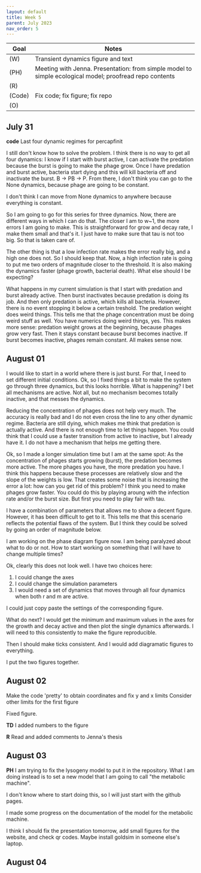 ```yaml
---
layout: default
title: Week 5
parent: July 2023
nav_order: 5
---
```


| Goal | Notes |                                                     
| ----------- | ----------- |                                        
|(W)|Transient dynamics figure and text|
|(PH)|Meeting with Jenna. Presentation: from simple model to simple ecological model; proofread repo contents|
|(R)||
|(Code)|Fix code; fix figure; fix repo|
|(O)| |


## July 31

**code** Last four dynamic regimes for percapfinit

I still don't know how to solve the problem.
I think there is no way to get all four dynamics: I know if I start with burst active, I can activate the predation because the burst is going to make the phage grow.
Once I have predation and burst active, bacteria start dying and this will kill bacteria off and inactivate the burst. B -> PB -> P.
From there, I don't think you can go to the None dynamics, because phage are going to be constant.

I don't think I can move from None dynamics to anywhere because everything is constant.

So I am going to go for this series for three dynamics. Now, there are different ways in which I can do that.
The closer I am to w~1, the more errors I am going to make. This is straightforward for grow and decay rate, I make them small and that's it. I just have to make sure that
tau is not too big. So that is taken care of.

The other thing is that a low infection rate makes the error really big, and a high one does not. So I should keep that. Now, a high infection rate is going to put me two orders of magnitude closer to the threshold. It is also making the dynamics faster (phage growth, bacterial death). What else should I be expecting?

What happens in my current simulation is that I start with predation and burst already active. Then burst inactivates because predation is doing its job. And then only predation is active, which kills all bacteria. However, there is no event stopping it below a certain treshold. The predation weight does weird things. This tells me that the phage concentration must be doing weird stuff as well. You have numerics doing weird things, yes.
This makes more sense: predation weight grows at the beginning, because phages grow very fast. Then it stays constant because burst becomes inactive. If burst becomes inactive, phages remain constant. All makes sense now.

## August 01

I would like to start in a world where there is just burst. For that, I need to set different initial conditions.
Ok, so I fixed things a bit to make the system go through three dynamics, but this looks horrible. What is happening? I bet all mechanisms are active. Not all, but no mechanism becomes totally inactive, and that messes the dynamics.

Reducing the concentration of phages does not help very much. The accuracy is really bad and I do not even cross the line to any other dynamic regime. Bacteria are still dying, which makes me think that predation is actually active. And there is not enough time to let things happen. You could think that I could use a faster transition from active to inactive, but I already have it. I do not have a mechanism that helps me getting there.

Ok, so I made a longer simulation time but I am at the same spot: As the concentration of phages starts growing (burst), the predation becomes more active. The more phages you have, the more predation you have. I think this happens because these processes are relatively slow and the slope of the weights is low. That creates some noise that is increasing the error a lot: how can you get rid of this problem? I think you need to make phages grow faster. You could do this by playing aroung with the infection rate and/or the burst size. But first you need to play fair with tau.

I have a combination of parameters that allows me to show a decent figure. However, it has been difficult to get to it. This tells me that this scenario reflects the potential flaws of the system. But I think they could be solved by going an order of magnitude below.

I am working on the phase diagram figure now. I am being paralyzed about what to do or not. How to start working on something that I will have to change multiple times?

Ok, clearly this does not look well. I have two choices here:
1. I could change the axes
2. I could change the simulation parameters
3. I would need a set of dynamics that moves through all four dynamics when both r and m are active.

I could just copy paste the settings of the corresponding figure.

What do next? I would get the minimum and maximum values in the axes for the growth and decay active and then plot the single dynamics afterwards. I will need to this consistently to make the figure reproducible.

Then I should make ticks consistent. And I would add diagramatic figures to everything.

I put the two figures together.

## August 02

Make the code 'pretty' to obtain coordinates and fix y and x limits
Consider other limits for the first figure

Fixed figure.

**TD** I added numbers to the figure

**R** Read and added comments to Jenna's thesis

## August 03

**PH** I am trying to fix the lysogeny model to put it in the repository.
What I am doing instead is to set a new model that I am going to call "the metabolic machine".

I don't know where to start doing this, so I will just start with the github pages.

I made some progress on the documentation of the model for the metabolic machine.

I think I should fix the presentation tomorrow, add small figures for the website, and
check qr codes.
Maybe install goldsim in someone else's laptop.

## August 04


